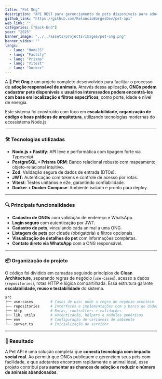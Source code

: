 ```yaml
---
title: "Pet Ong"
description: "API REST para gerenciamento de pets disponíveis para adoção, permitindo que organizações (ONGs) cadastrem pets e usuários encontrem animais com base na cidade e em filtros específicos."
github_link: "https://github.com/RelancioBorgesDev/pet-api"
web_link: ""
categories: ["Back-End"]
year: "2025"
banner_image: "../../assets/projects/images/pet-ong.png"
banner_video: ""
langs:
  - lang: "NodeJS"
  - lang: "Fastify"
  - lang: "Prisma"
  - lang: "Vitest"
  - lang: "Docker"
---
```


A 🐾 **Pet Ong** é um projeto completo desenvolvido para facilitar o processo de **adoção responsável de animais**. Através dessa aplicação, **ONGs podem cadastrar pets disponíveis** e **usuários interessados podem encontrá-los com base em localização e filtros específicos**, como porte, idade e nível de energia.

Este sistema foi construído com foco em **escalabilidade, organização de código e boas práticas de arquitetura**, utilizando tecnologias modernas do ecossistema Node.js.

---

### 🛠️ Tecnologias utilizadas

- **Node.js + Fastify**: API leve e performática com tipagem forte via Typescript.
- **PostgreSQL + Prisma ORM**: Banco relacional robusto com mapeamento objeto-relacional intuitivo.
- **Zod**: Validação segura de dados de entrada (DTOs).
- **JWT**: Autenticação com tokens e controle de acesso por rotas.
- **Vitest**: Testes unitários e e2e, garantindo confiabilidade.
- **Docker + Docker Compose**: Ambiente isolado e pronto para deploy.

---

### 🔍 Principais funcionalidades

- **Cadastro de ONGs** com validação de endereço e WhatsApp.
- **Login seguro** com autenticação por JWT.
- **Cadastro de pets**, vinculando cada animal a uma ONG.
- **Listagem de pets** por cidade (obrigatória) e filtros opcionais.
- **Visualização de detalhes do pet** com informações completas.
- **Contato direto via WhatsApp** com a ONG responsável.

---

### 📦 Organização do projeto

O código foi dividido em camadas seguindo princípios de **Clean Architecture**, separando regras de negócio (`use-cases`), acesso a dados (`repositories`), rotas HTTP e lógica compartilhada. Essa estrutura garante **escalabilidade, reuso e testabilidade** do sistema.

```bash
src
├── use-cases        # Casos de uso: onde a regra de negócio acontece
├── repositories     # Interfaces e implementações com o banco de dados
├── http             # Rotas, controllers e validações
├── lib, utils       # Autenticação, helpers e módulos genéricos
├── env              # Configuração de variáveis de ambiente
└── server.ts        # Inicialização do servidor
```

---

### 💬 Resultado

A Pet API é uma solução completa que **conecta tecnologia com impacto social real**. Ao permitir que ONGs publiquem e gerenciem seus pets com facilidade, e que adotantes encontrem rapidamente o animal ideal, esse projeto contribui para **aumentar as chances de adoção e reduzir o número de animais abandonados**.
